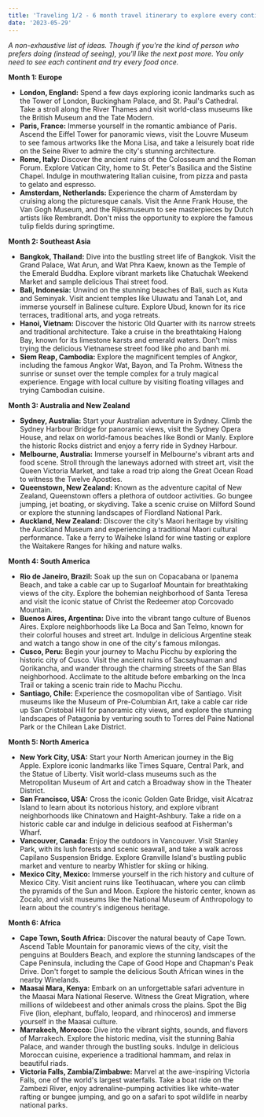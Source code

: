 ```yaml
---
title: 'Traveling 1/2 - 6 month travel itinerary to explore every contintent (except Antarctica)'
date: '2023-05-29'
---
```


*A non-exhaustive list of ideas. Though if you're the kind of person who prefers doing (instead of seeing), you'll like the next post more. You only need to see each continent and try every food once.*

**Month 1: Europe**

* **London, England:** Spend a few days exploring iconic landmarks such as the Tower of London, Buckingham Palace, and St. Paul's Cathedral. Take a stroll along the River Thames and visit world-class museums like the British Museum and the Tate Modern.
* **Paris, France:** Immerse yourself in the romantic ambiance of Paris. Ascend the Eiffel Tower for panoramic views, visit the Louvre Museum to see famous artworks like the Mona Lisa, and take a leisurely boat ride on the Seine River to admire the city's stunning architecture.
* **Rome, Italy:** Discover the ancient ruins of the Colosseum and the Roman Forum. Explore Vatican City, home to St. Peter's Basilica and the Sistine Chapel. Indulge in mouthwatering Italian cuisine, from pizza and pasta to gelato and espresso.
* **Amsterdam, Netherlands:** Experience the charm of Amsterdam by cruising along the picturesque canals. Visit the Anne Frank House, the Van Gogh Museum, and the Rijksmuseum to see masterpieces by Dutch artists like Rembrandt. Don't miss the opportunity to explore the famous tulip fields during springtime.


**Month 2: Southeast Asia**

* **Bangkok, Thailand:** Dive into the bustling street life of Bangkok. Visit the Grand Palace, Wat Arun, and Wat Phra Kaew, known as the Temple of the Emerald Buddha. Explore vibrant markets like Chatuchak Weekend Market and sample delicious Thai street food.
* **Bali, Indonesia:** Unwind on the stunning beaches of Bali, such as Kuta and Seminyak. Visit ancient temples like Uluwatu and Tanah Lot, and immerse yourself in Balinese culture. Explore Ubud, known for its rice terraces, traditional arts, and yoga retreats.
* **Hanoi, Vietnam:** Discover the historic Old Quarter with its narrow streets and traditional architecture. Take a cruise in the breathtaking Halong Bay, known for its limestone karsts and emerald waters. Don't miss trying the delicious Vietnamese street food like pho and banh mi.
* **Siem Reap, Cambodia:** Explore the magnificent temples of Angkor, including the famous Angkor Wat, Bayon, and Ta Prohm. Witness the sunrise or sunset over the temple complex for a truly magical experience. Engage with local culture by visiting floating villages and trying Cambodian cuisine.


**Month 3: Australia and New Zealand**

* **Sydney, Australia:** Start your Australian adventure in Sydney. Climb the Sydney Harbour Bridge for panoramic views, visit the Sydney Opera House, and relax on world-famous beaches like Bondi or Manly. Explore the historic Rocks district and enjoy a ferry ride in Sydney Harbour.
* **Melbourne, Australia:** Immerse yourself in Melbourne's vibrant arts and food scene. Stroll through the laneways adorned with street art, visit the Queen Victoria Market, and take a road trip along the Great Ocean Road to witness the Twelve Apostles.
* **Queenstown, New Zealand:** Known as the adventure capital of New Zealand, Queenstown offers a plethora of outdoor activities. Go bungee jumping, jet boating, or skydiving. Take a scenic cruise on Milford Sound or explore the stunning landscapes of Fiordland National Park.
* **Auckland, New Zealand:** Discover the city's Maori heritage by visiting the Auckland Museum and experiencing a traditional Maori cultural performance. Take a ferry to Waiheke Island for wine tasting or explore the Waitakere Ranges for hiking and nature walks.


**Month 4: South America**

* **Rio de Janeiro, Brazil:** Soak up the sun on Copacabana or Ipanema Beach, and take a cable car up to Sugarloaf Mountain for breathtaking views of the city. Explore the bohemian neighborhood of Santa Teresa and visit the iconic statue of Christ the Redeemer atop Corcovado Mountain.
* **Buenos Aires, Argentina:** Dive into the vibrant tango culture of Buenos Aires. Explore neighborhoods like La Boca and San Telmo, known for their colorful houses and street art. Indulge in delicious Argentine steak and watch a tango show in one of the city's famous milongas.
* **Cusco, Peru:** Begin your journey to Machu Picchu by exploring the historic city of Cusco. Visit the ancient ruins of Sacsayhuaman and Qorikancha, and wander through the charming streets of the San Blas neighborhood. Acclimate to the altitude before embarking on the Inca Trail or taking a scenic train ride to Machu Picchu.
* **Santiago, Chile:** Experience the cosmopolitan vibe of Santiago. Visit museums like the Museum of Pre-Columbian Art, take a cable car ride up San Cristobal Hill for panoramic city views, and explore the stunning landscapes of Patagonia by venturing south to Torres del Paine National Park or the Chilean Lake District.


**Month 5: North America**

* **New York City, USA:** Start your North American journey in the Big Apple. Explore iconic landmarks like Times Square, Central Park, and the Statue of Liberty. Visit world-class museums such as the Metropolitan Museum of Art and catch a Broadway show in the Theater District.
* **San Francisco, USA:** Cross the iconic Golden Gate Bridge, visit Alcatraz Island to learn about its notorious history, and explore vibrant neighborhoods like Chinatown and Haight-Ashbury. Take a ride on a historic cable car and indulge in delicious seafood at Fisherman's Wharf.
* **Vancouver, Canada:** Enjoy the outdoors in Vancouver. Visit Stanley Park, with its lush forests and scenic seawall, and take a walk across Capilano Suspension Bridge. Explore Granville Island's bustling public market and venture to nearby Whistler for skiing or hiking.
* **Mexico City, Mexico:** Immerse yourself in the rich history and culture of Mexico City. Visit ancient ruins like Teotihuacan, where you can climb the pyramids of the Sun and Moon. Explore the historic center, known as Zocalo, and visit museums like the National Museum of Anthropology to learn about the country's indigenous heritage.


**Month 6: Africa**

* **Cape Town, South Africa:** Discover the natural beauty of Cape Town. Ascend Table Mountain for panoramic views of the city, visit the penguins at Boulders Beach, and explore the stunning landscapes of the Cape Peninsula, including the Cape of Good Hope and Chapman's Peak Drive. Don't forget to sample the delicious South African wines in the nearby Winelands.
* **Maasai Mara, Kenya:** Embark on an unforgettable safari adventure in the Maasai Mara National Reserve. Witness the Great Migration, where millions of wildebeest and other animals cross the plains. Spot the Big Five (lion, elephant, buffalo, leopard, and rhinoceros) and immerse yourself in the Maasai culture.
* **Marrakech, Morocco:** Dive into the vibrant sights, sounds, and flavors of Marrakech. Explore the historic medina, visit the stunning Bahia Palace, and wander through the bustling souks. Indulge in delicious Moroccan cuisine, experience a traditional hammam, and relax in beautiful riads.
* **Victoria Falls, Zambia/Zimbabwe:** Marvel at the awe-inspiring Victoria Falls, one of the world's largest waterfalls. Take a boat ride on the Zambezi River, enjoy adrenaline-pumping activities like white-water rafting or bungee jumping, and go on a safari to spot wildlife in nearby national parks.